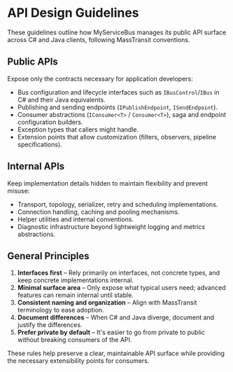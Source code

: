 # API Design Guidelines

These guidelines outline how MyServiceBus manages its public API surface across C# and Java clients, following MassTransit conventions.

## Public APIs

Expose only the contracts necessary for application developers:

- Bus configuration and lifecycle interfaces such as `IBusControl`/`IBus` in C# and their Java equivalents.
- Publishing and sending endpoints (`IPublishEndpoint`, `ISendEndpoint`).
- Consumer abstractions (`IConsumer<T>` / `Consumer<T>`), saga and endpoint configuration builders.
- Exception types that callers might handle.
- Extension points that allow customization (filters, observers, pipeline specifications).

## Internal APIs

Keep implementation details hidden to maintain flexibility and prevent misuse:

- Transport, topology, serializer, retry and scheduling implementations.
- Connection handling, caching and pooling mechanisms.
- Helper utilities and internal conventions.
- Diagnostic infrastructure beyond lightweight logging and metrics abstractions.

## General Principles

1. **Interfaces first** – Rely primarily on interfaces, not concrete types, and keep concrete implementations internal.
2. **Minimal surface area** – Only expose what typical users need; advanced features can remain internal until stable.
3. **Consistent naming and organization** – Align with MassTransit terminology to ease adoption.
4. **Document differences** – When C# and Java diverge, document and justify the differences.
5. **Prefer private by default** – It's easier to go from private to public without breaking consumers of the API.

These rules help preserve a clear, maintainable API surface while providing the necessary extensibility points for consumers.

